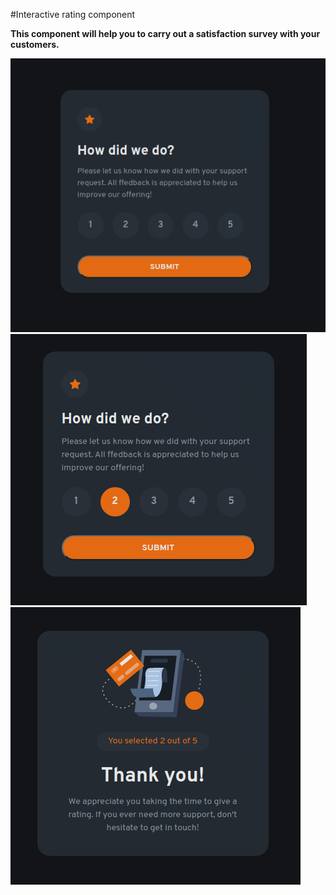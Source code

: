 #Interactive rating component

**This component will help you to carry out a satisfaction survey with your customers.**

![Screenshot](images/screenshot1.png)
![Screenshot](images/screenshot2.png)
![Screenshot](images/screenshot3.png)